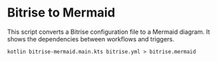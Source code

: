 # Bitrise to Mermaid

This script converts a Bitrise configuration file to a Mermaid diagram.
It shows the dependencies between workflows and triggers.

```shell
kotlin bitrise-mermaid.main.kts bitrise.yml > bitrise.mermaid
```
